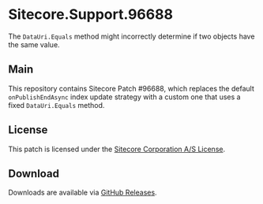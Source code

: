 # Sitecore.Support.96688
The `DataUri.Equals` method might incorrectly determine if two objects have the same value.

## Main

This repository contains Sitecore Patch #96688, which replaces the default `onPublishEndAsync` index update strategy with a custom one that uses a fixed `DataUri.Equals` method.

## License

This patch is licensed under the [Sitecore Corporation A/S License](./LICENSE).

## Download

Downloads are available via [GitHub Releases](https://github.com/SitecoreSupport/Sitecore.Support.96688/releases).
